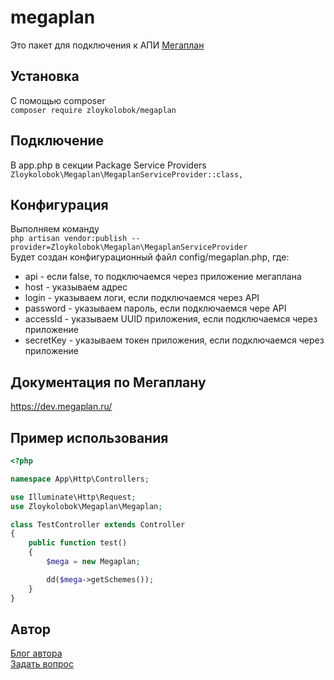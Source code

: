 # megaplan
Это пакет для подключения к АПИ [Мегаплан](https://megaplan.ru/)

## Установка
С помощью composer <br />
`composer require zloykolobok/megaplan` <br />

## Подключение
В app.php в секции Package Service Providers <br />
`Zloykolobok\Megaplan\MegaplanServiceProvider::class,` <br />

## Конфигурация
Выполняем команду <br />
`php artisan vendor:publish --provider=Zloykolobok\Megaplan\MegaplanServiceProvider` <br />
Будет создан конфигурационный файл config/megaplan.php, где:
* api - если false, то подключаемся через приложение мегаплана
* host - указываем адрес
* login - указываем логи, если подключаемся через API
* password - указываем пароль, если подключаемся чере API
* accessId - указываем UUID приложения, если подключаемся через приложение
* secretKey - указываем токен приложения, если подключаемся через приложение

## Документация по Мегаплану
<https://dev.megaplan.ru/>

## Пример использования
```php
<?php

namespace App\Http\Controllers;

use Illuminate\Http\Request;
use Zloykolobok\Megaplan\Megaplan;

class TestController extends Controller
{
    public function test()
    {
        $mega = new Megaplan;

        dd($mega->getSchemes());
    }
}
```

## Автор
[Блог автора](https://web-programming.com.ua) <br />
[Задать вопрос](https://web-programming.com.ua/obratnaya-svyaz/)



